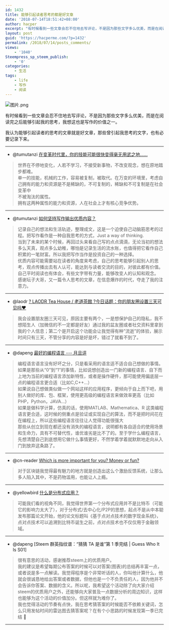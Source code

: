 ```yaml
---
id: 1432
title: 能够引起读者思考的都是好文章
date: '2018-07-14T18:51:42+08:00'
author: hacper
excerpt: "有时候看到一些文章会忍不住地去写评论，不是因为那些文字多么优美，而是在阅读完之后能够引起我的思考，我想这也是写作的价值之一。\n\n我认为能够引起读者的思考的文章就是好文章，那些曾引起我思考的文字，也有必要记录下来。"
layout: post
guid: 'https://hacperme.com/?p=1432'
permalink: /2018/07/14/posts_comments/
views:
    - '1040'
Steempress_sp_steem_publish:
    - '0'
categories:
    - 生活
tags:
    - life
    - 写作
    - 阅读
---
```


![图片.png](https://ipfs.busy.org/ipfs/QmfYD5zCNDUrZMMxwUS1cD4zyw7jwFDkWRRrqWYeEEjAPp)

有时候看到一些文章会忍不住地去写评论，不是因为那些文字多么优美，而是在阅读完之后能够引起我的思考，我想这也是写作的价值之一。

我认为能够引起读者的思考的文章就是好文章，那些曾引起我思考的文字，也有必要记录下来。

- - - - - -

- @tumutanzi [在变革时代里，你的技能可能很快变得毫无用武之地……](https://busy.org/@tumutanzi/5hsdma)

> 世界在不停地变化，人若不学习，不接受新事物，不改变观念，想在原地踏步都难。  
>  单一的技能，机械的工作，容易被复制，被取代。在万变的环境里，考虑自己拥有的能力和资源是不是稀缺的，不可复制的，稀缺和不可复制是在社会变革中  
>  不被淘汰的属性。  
>  拥有这两种属性的能力和资源，人在社会上才有核心竞争优势。

- - - - - -

- @tumutanzi [如何坚持写作输出优质内容？](https://busy.org/@tumutanzi/2ycqxt)

> 记录自己的想法和生活轨迹，整理成文，这是一个迫使自己动脑筋思考的过程。把写作看作是一种自我思考的方式，Just a way of thinking.  
>  当到了未来的某个时候，再回过头来看自己写的点点滴滴，无论当初的想法多么天真，观点多么幼稚，哪怕是记录生活的流水账，也值得把它看作自己积累的一笔财富。所以我把写作当作是投资自己的一种选择。  
>  优质内容可能需要站在读者的角度来考虑，自己的思考能够引起别人的思考，观点传播出去有人认可，能达到与读者交流的目的，对彼此都有价值。自己平时阅读也有体会，有些文字带有力量，能够改变人的认知和观念。  
>  感谢坛子大哥，又一篇令人思考的文章，在信息爆炸的时代，夺走了我的注意力。

- - - - - -

- @laodr [? LAODR Tea House / 老道茶館 ?今日话题：你的朋友圈设置三天可见吗❤️](https://busy.org/@laodr/2lu8hu-laodr-tea-house)

> 我会设置朋友圈三天可见，原因主要有两个，一是想保护自己的隐私，我不想陌生人（加微信的不一定都是好友）通过我的盆友圈或者社交资料里拿到我的个人信息；第二个是开启这个功能会让我觉得有种”流逝”的体验，展示时间只有三天，不管分享的内容是好是坏，错过了就看不到了。

- - - - - -

- @dapeng [最好的编程语言 --- 月旦评](https://busy.org/@dapeng/-waoxvmjiwc)

> 编程语言语言没有好坏之分，只是看采用的语言适不适合自己想做的事情。  
>  如果是那些从“0”到“1”的事情，比如说想创造出一门新的编程语言、自下而上地为当前的编程语言添加新特性，或者是操作硬件，那可能使用偏底层一点的编程语言更合适（比如C,C++...）  
>  如果说自己想做类似做一个网站这样的应用程序，更倾向于自上而下吧，用别人做好的库、包、框架，使用更高级的编程语言来做效率更高（比如PHP，Python，JAVA...）  
>  如果是做科学计算，仿真的话，使用MATLAB、Mathematica、R 这类编程语言更合适，这时候的侧重点是验证或实现自己的算法，而不是把时间花在在编程上，所以这些编程语言往往让人觉得功能很强大  
>  那些从创立到现在都还没有消失的编程语言，说明都有各自适合的使用场景和生命力，具有不可替代性，谁优谁劣是比不了的。至于学什么编程语言，先想清楚自己到底想用它做什么事情更好，不然学着学着就默默地走向从入门到放弃这条路了。

- - - - - -

- @cn-reader [Which is more important for you? Money or fun?](https://busy.org/@cn-reader/which-is-more-important-for-you-money-or-fun)

> 对于区块链我觉得最有魅力的地方就是创造出这么个激励反馈系统，让那么多人陷入其中，不是药物滥用，也能让人上瘾。

- - - - - -

- @yellowbird [什么是分布式应用？](https://busy.org/@yellowbird/6c6dnv)

> 可能我们看的视角不同，我觉得世界第一个分布式应用并不是比特币（可能它的影响力太大了），对于分布式/去中心化/P2P的思想，起点不是从中本聪发布那篇论文开始，他的论文标题叫《基于点对点技术的数字现金系统》，点对点技术可以追溯到比特币诞生之前，点对点技术也不仅仅用于金融领域。

- - - - - -

- @dapeng \[Steem 群英指纹谱：“猜猜 TA 是谁”第 1 季完结 | Guess Who It Is S01\]

> 很有意思的活动，感谢推荐steem上的优质用户。  
>  我的建议是希望每期公布答案的时候可以对答案(图表)的总结再丰富一点，或者说是多一点解读。我觉得程序是个非常听话的人，你叫他计算什么，他就会很诚恳地给出答案或者数据，但他也是一个不负责任的人，因为他并不会告诉你答案、数据的含义。所以呢，我希望这个活动除了向大家介绍steem的优质用户之外，还能够向大家普及一点数据分析的周边知识，这样也能够为这个活动的价值加分。但这样就为难你了。  
>  我也觉得活动的节奏有点快，我在思考猜答案的时候能否不依赖关键词，怎么只用发帖时间的雷达图去猜答案呢？在有个小思路的时候发现第一季已完结 🙂

- - - - - -